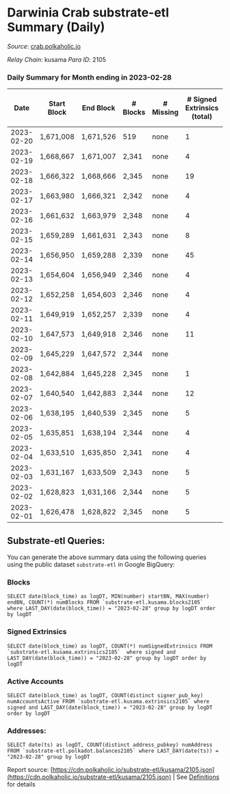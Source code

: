 # Darwinia Crab substrate-etl Summary (Daily)

_Source_: [crab.polkaholic.io](https://crab.polkaholic.io)

*Relay Chain*: kusama
*Para ID*: 2105



### Daily Summary for Month ending in 2023-02-28


| Date | Start Block | End Block | # Blocks | # Missing | # Signed Extrinsics (total) | # Active Accounts | # Addresses with Balances | # Events | # Transfers | # XCM Transfers In | # XCM Transfers Out |
| ---- | ----------- | --------- | -------- | --------- | --------------------------- | ----------------- | ------------------------- | -------- | ----------- | ------------------ | ------------------- |
| 2023-02-20 | 1,671,008 | 1,671,526 | 519 | none  | 1 | 1 |  | 1,042 |   |   |   |
| 2023-02-19 | 1,668,667 | 1,671,007 | 2,341 | none  | 4 | 1 | 54 | 4,699 |   |   |   |
| 2023-02-18 | 1,666,322 | 1,668,666 | 2,345 | none  | 19 |  | 54 | 4,905 | 121 ($559.34) |   |   |
| 2023-02-17 | 1,663,980 | 1,666,321 | 2,342 | none  | 4 | 1 | 53 | 4,701 |   |   |   |
| 2023-02-16 | 1,661,632 | 1,663,979 | 2,348 | none  | 4 | 1 | 53 | 4,713 |   |   |   |
| 2023-02-15 | 1,659,289 | 1,661,631 | 2,343 | none  | 8 | 2 | 53 | 4,781 | 61 ($9.97) |   |   |
| 2023-02-14 | 1,656,950 | 1,659,288 | 2,339 | none  | 45 | 1 | 53 | 5,010 | 151 ($2.48) |   |   |
| 2023-02-13 | 1,654,604 | 1,656,949 | 2,346 | none  | 4 | 1 | 53 | 4,709 |   |   |   |
| 2023-02-12 | 1,652,258 | 1,654,603 | 2,346 | none  | 4 | 1 | 53 | 4,710 |   |   |   |
| 2023-02-11 | 1,649,919 | 1,652,257 | 2,339 | none  | 4 | 1 | 53 | 4,695 |   |   |   |
| 2023-02-10 | 1,647,573 | 1,649,918 | 2,346 | none  | 11 | 1 | 53 | 4,737 |   |   |   |
| 2023-02-09 | 1,645,229 | 1,647,572 | 2,344 | none  |  |  | 53 | 4,689 |   |   |   |
| 2023-02-08 | 1,642,884 | 1,645,228 | 2,345 | none  | 1 | 1 | 53 | 4,696 |   |   |   |
| 2023-02-07 | 1,640,540 | 1,642,883 | 2,344 | none  | 12 | 3 | 53 | 4,838 | 91 ($0.20) |   |   |
| 2023-02-06 | 1,638,195 | 1,640,539 | 2,345 | none  | 5 | 1 | 52 | 4,777 | 66 ($0.06) |   |   |
| 2023-02-05 | 1,635,851 | 1,638,194 | 2,344 | none  | 4 | 1 | 52 | 4,706 |   |   |   |
| 2023-02-04 | 1,633,510 | 1,635,850 | 2,341 | none  | 4 | 1 | 52 | 4,699 |   |   |   |
| 2023-02-03 | 1,631,167 | 1,633,509 | 2,343 | none  | 5 | 1 | 52 | 4,773 | 66 ($0.06) |   |   |
| 2023-02-02 | 1,628,823 | 1,631,166 | 2,344 | none  | 5 | 1 | 52 | 4,776 | 66 ($0.06) |   |   |
| 2023-02-01 | 1,626,478 | 1,628,822 | 2,345 | none  | 5 | 2 | 52 | 4,774 | 61 ($0.03) |   | 1 ($0.005) |

## Substrate-etl Queries:
You can generate the above summary data using the following queries using the public dataset `substrate-etl` in Google BigQuery:


### Blocks
```
SELECT date(block_time) as logDT, MIN(number) startBN, MAX(number) endBN, COUNT(*) numBlocks FROM `substrate-etl.kusama.blocks2105`  where LAST_DAY(date(block_time)) = "2023-02-28" group by logDT order by logDT
```


### Signed Extrinsics
```
SELECT date(block_time) as logDT, COUNT(*) numSignedExtrinsics FROM `substrate-etl.kusama.extrinsics2105`  where signed and LAST_DAY(date(block_time)) = "2023-02-28" group by logDT order by logDT
```


### Active Accounts
```
SELECT date(block_time) as logDT, COUNT(distinct signer_pub_key) numAccountsActive FROM `substrate-etl.kusama.extrinsics2105` where signed and LAST_DAY(date(block_time)) = "2023-02-28" group by logDT order by logDT
```


### Addresses:
```
SELECT date(ts) as logDT, COUNT(distinct address_pubkey) numAddress FROM `substrate-etl.polkadot.balances2105` where LAST_DAY(date(ts)) = "2023-02-28" group by logDT
```



Report source: [https://cdn.polkaholic.io/substrate-etl/kusama/2105.json](https://cdn.polkaholic.io/substrate-etl/kusama/2105.json) | See [Definitions](/DEFINITIONS.md) for details
